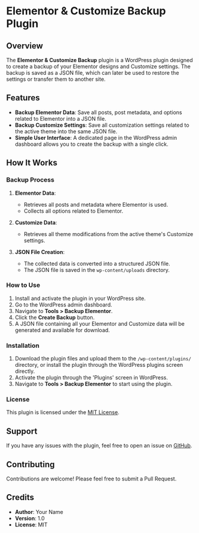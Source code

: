 # Elementor & Customize Backup Plugin

## Overview

The **Elementor & Customize Backup** plugin is a WordPress plugin designed to create a backup of your Elementor designs and Customize settings. The backup is saved as a JSON file, which can later be used to restore the settings or transfer them to another site.

## Features

- **Backup Elementor Data**: Save all posts, post metadata, and options related to Elementor into a JSON file.
- **Backup Customize Settings**: Save all customization settings related to the active theme into the same JSON file.
- **Simple User Interface**: A dedicated page in the WordPress admin dashboard allows you to create the backup with a single click.

## How It Works

### Backup Process

1. **Elementor Data**:
   - Retrieves all posts and metadata where Elementor is used.
   - Collects all options related to Elementor.

2. **Customize Data**:
   - Retrieves all theme modifications from the active theme's Customize settings.

3. **JSON File Creation**:
   - The collected data is converted into a structured JSON file.
   - The JSON file is saved in the `wp-content/uploads` directory.

### How to Use

1. Install and activate the plugin in your WordPress site.
2. Go to the WordPress admin dashboard.
3. Navigate to **Tools > Backup Elementor**.
4. Click the **Create Backup** button.
5. A JSON file containing all your Elementor and Customize data will be generated and available for download.

### Installation

1. Download the plugin files and upload them to the `/wp-content/plugins/` directory, or install the plugin through the WordPress plugins screen directly.
2. Activate the plugin through the 'Plugins' screen in WordPress.
3. Navigate to **Tools > Backup Elementor** to start using the plugin.

### License

This plugin is licensed under the [MIT License](LICENSE).

## Support

If you have any issues with the plugin, feel free to open an issue on [GitHub](https://github.com/your-repository-link).

## Contributing

Contributions are welcome! Please feel free to submit a Pull Request.

## Credits

- **Author**: Your Name
- **Version**: 1.0
- **License**: MIT

